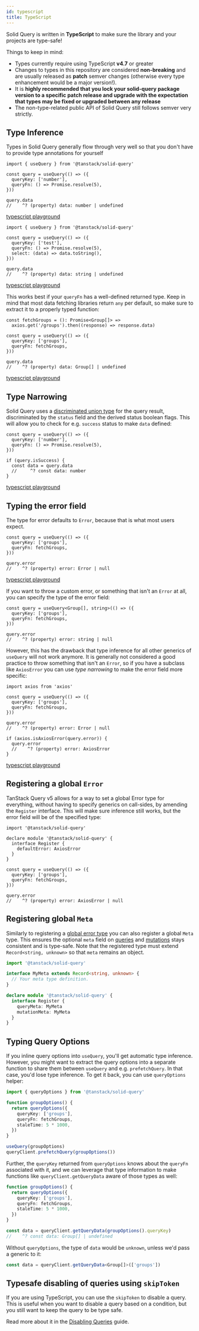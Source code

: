 ```yaml
---
id: typescript
title: TypeScript
---
```


Solid Query is written in **TypeScript** to make sure the library and your projects are type-safe!

Things to keep in mind:

- Types currently require using TypeScript **v4.7** or greater
- Changes to types in this repository are considered **non-breaking** and are usually released as **patch** semver changes (otherwise every type enhancement would be a major version!).
- It is **highly recommended that you lock your solid-query package version to a specific patch release and upgrade with the expectation that types may be fixed or upgraded between any release**
- The non-type-related public API of Solid Query still follows semver very strictly.

## Type Inference

Types in Solid Query generally flow through very well so that you don't have to provide type annotations for yourself

```tsx
import { useQuery } from '@tanstack/solid-query'

const query = useQuery(() => ({
  queryKey: ['number'],
  queryFn: () => Promise.resolve(5),
}))

query.data
//    ^? (property) data: number | undefined
```

[typescript playground](https://www.typescriptlang.org/play/?#code/JYWwDg9gTgLgBAbzgYygUwIYzQRQK5pQCecAvnAGZQQhwDkAAjBgHYDOzyA1gPRsQAbYABMAtAEcCxOgFgAUPOQR28SYRIBeFOiy4pRABQGAlHA0A+OAYTy4duGuIBpNEQBccANp0WeEACNCOgBdABo4W3tHIgAxFg8TM0sABWoQYDY0ADp0fgEANzQDAFZjeVJjMoU5aKzhLAx5Hh57OAA9AH55brkgA)

```tsx
import { useQuery } from '@tanstack/solid-query'

const query = useQuery(() => ({
  queryKey: ['test'],
  queryFn: () => Promise.resolve(5),
  select: (data) => data.toString(),
}))

query.data
//    ^? (property) data: string | undefined
```

[typescript playground](https://www.typescriptlang.org/play/?#code/JYWwDg9gTgLgBAbzgYygUwIYzQRQK5pQCecAvnAGZQQhwDkAAjBgHYDOzyA1gPRsQAbYABMAtAEcCxOgFgAUPOQR28SYRIBeFOiy4pRABQGAlHA0A+OAYTy4duGuIBpNEQBccANp1sHOgF0AGjhbe0ciADEWDxMzSwAFahBgNjQAOnR+AQA3NAMAVmNA0LtUgTRkGBjhLAxTCzga5jSYCABlGChgFgBzE2K5UmNjeXlwtKaMeR4eezgAPQB+UYU5IA)

This works best if your `queryFn` has a well-defined returned type. Keep in mind that most data fetching libraries return `any` per default, so make sure to extract it to a properly typed function:

```tsx
const fetchGroups = (): Promise<Group[]> =>
  axios.get('/groups').then((response) => response.data)

const query = useQuery(() => ({
  queryKey: ['groups'],
  queryFn: fetchGroups,
}))

query.data
//    ^? (property) data: Group[] | undefined
```

[typescript playground](https://www.typescriptlang.org/play/?ssl=11&ssc=4&pln=6&pc=1#code/JYWwDg9gTgLgBAbzgYygUwIYzQRQK5pQCecAvnAGZQQhwDkAAjBgHYDOzyA1gPRsQAbYABMAtAEcCxOgFgAUKEiw4GAB7AIbStVp01GtrLnyYRMGjgBxanjBwAvIjgiAXHBZ4QAI0Jl585Ah2eAo0GGQAC2sIWy1HAAoASjcABR1gNjQAHmjbAG0AXQA+BxL9TQA6AHMw+LoeKpswQ0SKmAi0Fnj0Nkh2C3sSnr7MiuEsDET-OUDguElCEkdUTGx8Rfik0rh4hHk4A-mpIgBpNCI3PLpGmOa6AoAaOH3DheIAMRY3UPCoprYHvJSIkpsY5G8iGMJvIeDxDnAAHoAfmm8iAA)

## Type Narrowing

Solid Query uses a [discriminated union type](https://www.typescriptlang.org/docs/handbook/typescript-in-5-minutes-func.html#discriminated-unions) for the query result, discriminated by the `status` field and the derived status boolean flags. This will allow you to check for e.g. `success` status to make `data` defined:

```tsx
const query = useQuery(() => ({
  queryKey: ['number'],
  queryFn: () => Promise.resolve(5),
}))

if (query.isSuccess) {
  const data = query.data
  //     ^? const data: number
}
```

[typescript playground](https://www.typescriptlang.org/play/?#code/JYWwDg9gTgLgBAbzgYygUwIYzQRQK5pQCecAvnAGZQQhwDkAAjBgHYDOzyA1gPRsQAbYABMAtAEcCxOgFgAUKEixEKdFjQBRChTTJ45KjXr8hYgFZtZc+cgjt4kwiQC8qzNnxOAFF4CUcZwA+OC8EeTg4R2IAaTQiAC44AG06FjwQACNCOgBdABpwyKkiADEWRL8A4IAFahBgNjQAOnQTADc0LwBWXwK5Ul9feXlgChCooiaGgGU8ZGQ0NjZ-MLkIiNt7OGEsDACipyad5kKInh51iIA9AH55UmHrOSA)

## Typing the error field

The type for error defaults to `Error`, because that is what most users expect.

```tsx
const query = useQuery(() => ({
  queryKey: ['groups'],
  queryFn: fetchGroups,
}))

query.error
//    ^? (property) error: Error | null
```

[typescript playground](https://www.typescriptlang.org/play/?#code/JYWwDg9gTgLgBAbzgYygUwIYzQRQK5pQCecAvnAGZQQhwDkAAjBgHYDOzyA1gPRsQAbYABMAtAEcCxOgFgAUKEiw4GAB7AIbStVp01GtrLnyYRMGjgBxanjBwAvIjgiAXHBZ4QAI0Jl585Ah2eAo0GGQAC2sIWy1HAAoASjcABR1gNjQAHmjbAG0AXQA+BxL9TQA6AHMw+LoeKpswQ0SKmAi0Fnj0Nkh2C3sSnr7MiuEsDET-OUDguElCEkdUTGx8Rfik0rh4hHk4A-mpIgBpNCI3PLpGmOa6AoAaOH3DheIAMRY3UPCoprYHvJSIkpsY5G8iBVCNQoPIeDxDnAAHoAfmm8iAA)

If you want to throw a custom error, or something that isn't an `Error` at all, you can specify the type of the error field:

```tsx
const query = useQuery<Group[], string>(() => ({
  queryKey: ['groups'],
  queryFn: fetchGroups,
}))

query.error
//    ^? (property) error: string | null
```

However, this has the drawback that type inference for all other generics of `useQuery` will not work anymore. It is generally not considered a good practice to throw something that isn't an `Error`, so if you have a subclass like `AxiosError` you can use _type narrowing_ to make the error field more specific:

```tsx
import axios from 'axios'

const query = useQuery(() => ({
  queryKey: ['groups'],
  queryFn: fetchGroups,
}))

query.error
//    ^? (property) error: Error | null

if (axios.isAxiosError(query.error)) {
  query.error
  //    ^? (property) error: AxiosError
}
```

[typescript playground](https://www.typescriptlang.org/play/?#code/JYWwDg9gTgLgBAbzgYygUwIYzQRQK5pQCecAvnAGZQQhwDkAAjBgHYDOzyA1gPRsQAbYABMAtAEcCxOgFgAUKEiw4GAB7AIbStVp01GtrLnyYRMGjgBxanjBwAvIjgiAXHBZ4QAI0Jl585Ah2eAo0GGQAC2sIWy1HAAoASjcABR1gNjQAHmjbAG0AXQA+BxL9TQA6AHMw+LoeKpswQ0SKmAi0Fnj0Nkh2C3sSnr7MiuEsDET-OUDguElCEkdUTGx8Rfik0rh4hHk4A-mpIgBpNCI3PLpGmOa6AoAaOH3DheIAMRY3UPCoprYHvJSIkpsY5G8iBVCNQoPIeDxDnAAHoAfmmwAoO3KbAqGQAgupNABRKAw+IQqGk6AgxAvA4U6HQOlweGI1FA+RAA)

## Registering a global `Error`

TanStack Query v5 allows for a way to set a global Error type for everything, without having to specify generics on call-sides, by amending the `Register` interface. This will make sure inference still works, but the error field will be of the specified type:

```tsx
import '@tanstack/solid-query'

declare module '@tanstack/solid-query' {
  interface Register {
    defaultError: AxiosError
  }
}

const query = useQuery(() => ({
  queryKey: ['groups'],
  queryFn: fetchGroups,
}))

query.error
//    ^? (property) error: AxiosError | null
```

## Registering global `Meta`

Similarly to registering a [global error type](#registering-a-global-error) you can also register a global `Meta` type. This ensures the optional `meta` field on [queries](../reference/useQuery.md) and [mutations](../reference/useMutation.md) stays consistent and is type-safe. Note that the registered type must extend `Record<string, unknown>` so that `meta` remains an object.

```ts
import '@tanstack/solid-query'

interface MyMeta extends Record<string, unknown> {
  // Your meta type definition.
}

declare module '@tanstack/solid-query' {
  interface Register {
    queryMeta: MyMeta
    mutationMeta: MyMeta
  }
}
```

## Typing Query Options

If you inline query options into `useQuery`, you'll get automatic type inference. However, you might want to extract the query options into a separate function to share them between `useQuery` and e.g. `prefetchQuery`. In that case, you'd lose type inference. To get it back, you can use `queryOptions` helper:

```ts
import { queryOptions } from '@tanstack/solid-query'

function groupOptions() {
  return queryOptions({
    queryKey: ['groups'],
    queryFn: fetchGroups,
    staleTime: 5 * 1000,
  })
}

useQuery(groupOptions)
queryClient.prefetchQuery(groupOptions())
```

Further, the `queryKey` returned from `queryOptions` knows about the `queryFn` associated with it, and we can leverage that type information to make functions like `queryClient.getQueryData` aware of those types as well:

```ts
function groupOptions() {
  return queryOptions({
    queryKey: ['groups'],
    queryFn: fetchGroups,
    staleTime: 5 * 1000,
  })
}

const data = queryClient.getQueryData(groupOptions().queryKey)
//    ^? const data: Group[] | undefined
```

Without `queryOptions`, the type of `data` would be `unknown`, unless we'd pass a generic to it:

```ts
const data = queryClient.getQueryData<Group[]>(['groups'])
```

## Typesafe disabling of queries using `skipToken`

If you are using TypeScript, you can use the `skipToken` to disable a query. This is useful when you want to disable a query based on a condition, but you still want to keep the query to be type safe.

Read more about it in the [Disabling Queries](../guides/disabling-queries.md) guide.
